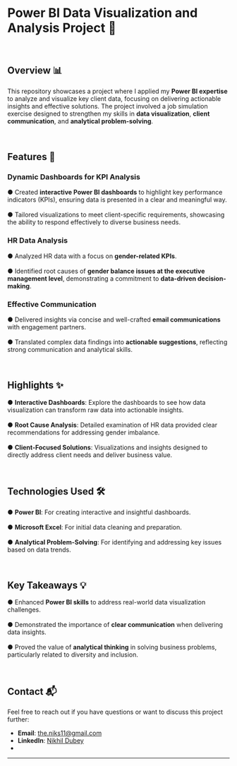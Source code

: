 # Power BI Data Visualization and Analysis Project 🚀  

<br>

## Overview 📊  
This repository showcases a project where I applied my **Power BI expertise** to analyze and visualize key client data, focusing on delivering actionable insights and effective solutions. The project involved a job simulation exercise designed to strengthen my skills in **data visualization**, **client communication**, and **analytical problem-solving**.  

<br>

## Features 🌟  

### Dynamic Dashboards for KPI Analysis  
● Created **interactive Power BI dashboards** to highlight key performance indicators (KPIs), ensuring data is presented in a clear and meaningful way.<br>  
● Tailored visualizations to meet client-specific requirements, showcasing the ability to respond effectively to diverse business needs.<br>  

### HR Data Analysis  
● Analyzed HR data with a focus on **gender-related KPIs**.<br>  
● Identified root causes of **gender balance issues at the executive management level**, demonstrating a commitment to **data-driven decision-making**.<br>  

### Effective Communication  
● Delivered insights via concise and well-crafted **email communications** with engagement partners.<br>  
● Translated complex data findings into **actionable suggestions**, reflecting strong communication and analytical skills.<br>  

<br>

## Highlights ✨  
● **Interactive Dashboards**: Explore the dashboards to see how data visualization can transform raw data into actionable insights.<br>  
● **Root Cause Analysis**: Detailed examination of HR data provided clear recommendations for addressing gender imbalance.<br>  
● **Client-Focused Solutions**: Visualizations and insights designed to directly address client needs and deliver business value.<br>  

<br>

## Technologies Used 🛠️  
● **Power BI**: For creating interactive and insightful dashboards.<br>  
● **Microsoft Excel**: For initial data cleaning and preparation.<br>  
● **Analytical Problem-Solving**: For identifying and addressing key issues based on data trends.<br>  

<br>

## Key Takeaways 💡  
● Enhanced **Power BI skills** to address real-world data visualization challenges.<br>  
● Demonstrated the importance of **clear communication** when delivering data insights.<br>  
● Proved the value of **analytical thinking** in solving business problems, particularly related to diversity and inclusion.<br>  

<br>

## Contact 📬  
Feel free to reach out if you have questions or want to discuss this project further:<br>  
- **Email**: [the.niks11@gmail.com](mailto:the.niks11@gmail.com)<br>  
- **LinkedIn**: [Nikhil Dubey](www.linkedin.com/in/nikhil-dubeyviz)
- <br>  

---

